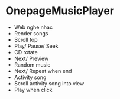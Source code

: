 # OnepageMusicPlayer
- Web nghe nhạc
- Render songs
- Scroll top
- Play/ Pause/ Seek
- CD rotate
- Next/ Preview
- Random music
- Next/ Repeat when end
- Activity song
- Scroll activity song into view
- Play when click
